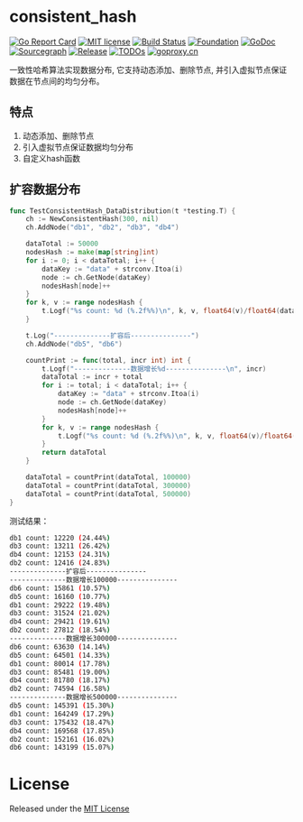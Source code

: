 # consistent_hash

[![Go Report Card](https://goreportcard.com/badge/github.com/ZYallers/consistent_hash)](https://goreportcard.com/report/github.com/ZYallers/consistent_hash)
[![MIT license](https://img.shields.io/badge/license-MIT-brightgreen.svg)](https://opensource.org/licenses/MIT)
[![Build Status](https://travis-ci.org/ZYallers/consistent_hash.svg?branch=master)](https://travis-ci.org/ZYallers/consistent_hash)
[![Foundation](https://img.shields.io/badge/Golang-Foundation-green.svg)](http://golangfoundation.org)
[![GoDoc](https://pkg.go.dev/badge/github.com/ZYallers/consistent_hash?status.svg)](https://pkg.go.dev/github.com/ZYallers/consistent_hash?tab=doc)
[![Sourcegraph](https://sourcegraph.com/github.com/ZYallers/consistent_hash/-/badge.svg)](https://sourcegraph.com/github.com/ZYallers/consistent_hash?badge)
[![Release](https://img.shields.io/github/release/ZYallers/consistent_hash.svg?style=flat-square)](https://github.com/ZYallers/consistent_hash/releases)
[![TODOs](https://badgen.net/https/api.tickgit.com/badgen/github.com/ZYallers/consistent_hash)](https://www.tickgit.com/browse?repo=github.com/ZYallers/consistent_hash)
[![goproxy.cn](https://goproxy.cn/stats/github.com/ZYallers/consistent_hash/badges/download-count.svg)](https://goproxy.cn)

一致性哈希算法实现数据分布, 它支持动态添加、删除节点, 并引入虚拟节点保证数据在节点间的均匀分布。

## 特点
1. 动态添加、删除节点
2. 引入虚拟节点保证数据均匀分布
3. 自定义hash函数

## 扩容数据分布
```go
func TestConsistentHash_DataDistribution(t *testing.T) {
	ch := NewConsistentHash(300, nil)
	ch.AddNode("db1", "db2", "db3", "db4")

	dataTotal := 50000
	nodesHash := make(map[string]int)
	for i := 0; i < dataTotal; i++ {
		dataKey := "data" + strconv.Itoa(i)
		node := ch.GetNode(dataKey)
		nodesHash[node]++
	}
	for k, v := range nodesHash {
		t.Logf("%s count: %d (%.2f%%)\n", k, v, float64(v)/float64(dataTotal)*100)
	}

	t.Log("--------------扩容后---------------")
	ch.AddNode("db5", "db6")

	countPrint := func(total, incr int) int {
		t.Logf("--------------数据增长%d---------------\n", incr)
		dataTotal := incr + total
		for i := total; i < dataTotal; i++ {
			dataKey := "data" + strconv.Itoa(i)
			node := ch.GetNode(dataKey)
			nodesHash[node]++
		}
		for k, v := range nodesHash {
			t.Logf("%s count: %d (%.2f%%)\n", k, v, float64(v)/float64(dataTotal)*100)
		}
		return dataTotal
	}

	dataTotal = countPrint(dataTotal, 100000)
	dataTotal = countPrint(dataTotal, 300000)
	dataTotal = countPrint(dataTotal, 500000)
}
```
测试结果：
```bash
db1 count: 12220 (24.44%)
db3 count: 13211 (26.42%)
db4 count: 12153 (24.31%)
db2 count: 12416 (24.83%)
--------------扩容后---------------
--------------数据增长100000---------------
db6 count: 15861 (10.57%)
db5 count: 16160 (10.77%)
db1 count: 29222 (19.48%)
db3 count: 31524 (21.02%)
db4 count: 29421 (19.61%)
db2 count: 27812 (18.54%)
--------------数据增长300000---------------
db6 count: 63630 (14.14%)
db5 count: 64501 (14.33%)
db1 count: 80014 (17.78%)
db3 count: 85481 (19.00%)
db4 count: 81780 (18.17%)
db2 count: 74594 (16.58%)
--------------数据增长500000---------------
db5 count: 145391 (15.30%)
db1 count: 164249 (17.29%)
db3 count: 175432 (18.47%)
db4 count: 169568 (17.85%)
db2 count: 152161 (16.02%)
db6 count: 143199 (15.07%)
```
# License
Released under the [MIT License](https://github.com/ZYallers/consistent_hash/blob/master/LICENSE)